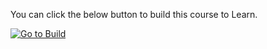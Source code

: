 
You can click the below button to build this course to Learn.  

[![Go to Build](http://courseautopubmgtv3dev.blob.core.windows.net/publiccontainer/GotoBuild.png)](http://localhost:19283/#/Sample2)



